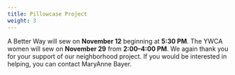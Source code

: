 ```yaml
---
title: Pillowcase Project
weight: 3
---
```


A Better Way will sew on **November 12** beginning  at **5:30 PM**. The YWCA women will sew on **November 29** from **2:00–4:00 PM**. We again thank you for your support of our neighborhood project. If you would be interested in helping, you can contact  MaryAnne Bayer.